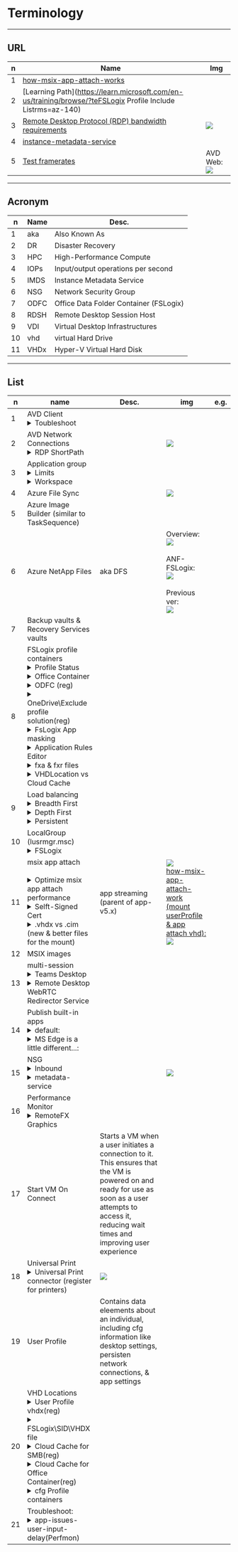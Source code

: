 # Terminology

---

## URL
|n|Name|Img|
|-|----|---|
|1|[how-msix-app-attach-works](https://learn.microsoft.com/en-us/training/modules/install-configure-apps-session-host/3-how-msix-app-attach-works)|
|2|[Learning Path](https://learn.microsoft.com/en-us/training/browse/?teFSLogix Profile Include Listrms=az-140)
|3|[Remote Desktop Protocol (RDP) bandwidth requirements](https://learn.microsoft.com/en-us/azure/virtual-desktop/rdp-bandwidth)|<img src="https://i.imgur.com/Kh1Po4a.png">|
|4|[instance-metadata-service](https://learn.microsoft.com/en-us/azure/virtual-machines/instance-metadata-service?tabs=windows)
|5|[Test framerates](https://testufo.com)|AVD Web:<br/><img src="https://i.imgur.com/bMTOae3.png"> |

---

## Acronym
|n|Name|Desc.|
|-|----|-----|
|1|aka|Also Known As|
|2|DR|Disaster Recovery|
|3|HPC|High-Performance Compute|HPC infrastructure & apps|
|4|IOPs|Input/output operations per second|
|5|IMDS|Instance Metadata Service|
|6|NSG|Network Security Group|
|7|ODFC|Office Data Folder Container (FSLogix)|
|8|RDSH|Remote Desktop Session Host|
|9|VDI|Virtual Desktop Infrastructures|
|10|vhd|virtual Hard Drive|
|11|VHDx|Hyper-V Virtual Hard Disk|

---

## List
|n|name|Desc.|img|e.g.|
|-|----|-----|---|----|
|1|AVD Client<details><summary>Toubleshoot</summary>Reset the user data:<br/>`msrdcw.exe /reset [/f]`<br/><br/>Web client won't open<br/>checkUp DNS:<br/>`nslookup rdweb.wvd.microsoft.com`</details>|
|2|AVD Network Connections<details><summary>RDP ShortPath</summary>establishes a UDP-based transport between a Remote Desktop client & session host (it's a feature more speed on UPD vs TCP)<br/><br/>`New-ItemProperty  "HKLM:\system\currentControlSet\control\terminal server\winStations" -Name "fUseUdpPortRedirector" -PropertyType DWord -Value 1`<br/><br/>`New-ItemProperty  "HKLM:\system\currentControlSet\control\terminal server\winStations" -Name "UdpPortNumber" -PropertyType DWord -Value 3390`<br/><br/><img src="https://i.imgur.com/gKkW6XY.png"><br/><br/>New Inbound rule<br/>program path: `%systemRoot%\system32\svchost.exe`<br/><img src="https://i.imgur.com/ylwrOdP.png"><br/>Protocol type: UDP<br/>Local port-Specific Ports: 3390<br/><img src="https://i.imgur.com/eeyqnP2.png"><br/>Name: RDP ShortPath-UDP 3390<br/><br/><img src="https://i.imgur.com/Omogwfu.png"><br/>go to the properties of our new rule inbound:<br/>onglet-Programs-&-Service-click-Settings<br/><img src="https://i.imgur.com/qtxUJ5N.png"><br/>Appl y to this service: Remote Desktop Sevice:<br/><img src="https://i.imgur.com/c4mIORO.png"><br/>allow from our network security group(NSG)<br/><img src="https://i.imgur.com/ccXvPCX.png"><br/>test after reboot client:<br/><img src="https://i.imgur.com/CzArbKk.png"><br/>Optional-checkUp-eventViewer:<br/><img src="https://i.imgur.com/1ZnbDj4.png"><br/>we can too checkup side from server via Log Analystics workspace via query WDConnections-UdpUse<br/><img src="https://i.imgur.com/EGV5fBO.png"><br/>Policy-based QoS(GPM.msc):<br/><img src="https://i.imgur.com/8ovRqdg.png"><br/>Only apps with this executable name : svchost.exe:<br/><img src="https://i.imgur.com/3UKCBEz.png"><br/>Protocol : UDP & source port : 3390<br/><br/><img src="https://i.imgur.com/6d3BRmK.png"></details>||<img src="https://i.imgur.com/ShTV88k.png">|
|3|Application group<details><summary>Limits</summary>1. 50 Apps per App Group Limit<br/><br/>2. 200 App Groups Per AAD Tenant</details><details><summary>Workspace</summary>App Group associate to a workspace</details>|
|4|Azure File Sync||<img src="https://i.imgur.com/kP8JKI1.png">|
|5|Azure Image Builder (similar to TaskSequence)||
|6|Azure NetApp Files|aka DFS|Overview:<br/><img src="https://i.imgur.com/KmQm0fU.png"><br/><br/>ANF-FSLogix:<br/><img src="https://i.imgur.com/Zs1NoT0.png"><br/><br/>Previous ver:<br/><img src="https://i.imgur.com/XN9Rh2Y.png">|
|7|Backup vaults & Recovery Services vaults|
|8|FSLogix profile containers<details><summary>Profile Status<br/></summary><img src="https://i.imgur.com/rudk28D.png"></details><details><summary>Office Container</summary>a subset of Profile Container</details><details><summary>ODFC (reg)</summary><img src="https://i.imgur.com/GhVknw2.png"></details><details><summary>OneDrive\Exclude profile solution(reg)</summary>`HKLM\Software\FSLogix\Logging\LoggingEnabled = 2`<br/><img src="https://i.imgur.com/VPxuxI1.png"></details><details><summary>FsLogix App masking</summary>This allows you to install all of your apps into your image & then control what apps your individual users are allowed to see</details><details><summary>Application Rules Editor</summary>FSLogix Apps RuleEditor:<br/><img src="https://i.imgur.com/JpRoS0J.png"></details><details><summary>fxa & fxr files</summary>Rules.fxa for all the assignments are & Rules.fxr for rules file itself:<br/><img src="https://i.imgur.com/Jkb5oNX.png"><br/>Assignments:<br/><img src="https://i.imgur.com/fE1J0Wa.png"><br/>GPM.msc:<br/><img src="https://i.imgur.com/jZ58jR0.png"></details><details><summary>VHDLocation vs Cloud Cache</summary><ins>VHDLocation</ins><br/>Only one active profile location<br/>`HKLM:\Software\FsLogix\Profiles`<br/><img src="https://i.imgur.com/fvFirKE.png"><br/><br/><ins>Cloud Cache</ins><br/>1) Multiple remote locations<br/><img src="https://i.imgur.com/3ht2LOq.png"></details>||
|9|Load balancing<details><summary>Breadth First</summary>To evenly distribute new user sessions across the session hosts in a host pool</details><details><summary>Depth First</summary>Starting new user sessions on one session host until the maximum session limit is reached.Once the session limit is reached, any new user connections are directed to the next session host in the host pool until it reaches its session limit, and so on</details><details><summary>Persistent</summary>Configured to direct requests from the same client to the same desktop every time that client connects</details>|
|10|LocalGroup (lusrmgr.msc)<details><summary>FSLogix</summary>FSLogix ODFC Exclude List<br/><br/>FSLogix ODFC Include List<br/><br/>FSLogix Profile Exclude List<br/><br/>FSLogix Profile Include List</details>||
|11|msix app attach<br/><br/><details><summary>Optimize msix app attach performance</summary>The storage solution you use for MSIX app attach should be in the same datacenter location as the session hosts<br/>To avoid performance bottlenecks, exclude the following VHD, VHDX, and CIM files from antivirus scans:<br/><br/>`<MSIXAppAttachFileShare\>\*.VHD`<br/>`<MSIXAppAttachFileShare\>\*.VHDX`<br/>`\\storageaccount.file.core.windows.net\share*.VHD`<br/>`\\storageaccount.file.core.windows.net\share*.VHDX`<br/>`<MSIXAppAttachFileShare>.CIM`<br/>`\\storageaccount.file.core.windows.net\share**.CIM`<br/><br/>All VM system accounts and user accounts must have read-only permissions to access the file share<br/>Any disaster recovery plans for Azure Virtual Desktop must include replicating the MSIX app attach file share in your secondary failover location</details><details><summary>Selft-Signed Cert</summary>Put the cert into Trusted Poeple:<br/><img src="https://i.imgur.com/6sz1qbD.png"><br/>we can re-import self-signed cert if missing:<br/><img src="https://i.imgur.com/oNpsCj6.png"><br/><img src="https://i.imgur.com/jgT1YCT.png"></details><details><summary>.vhdx vs .cim (new & better files for the mount)</summary>vlc.vhdx<br/><br/><img src="https://i.imgur.com/m03SIFr.png"><br/><br/>vlc.cim:<br/><img src="https://i.imgur.com/fhWfCzV.png"></details>|app streaming (parent of app-v5.x)|<img src="https://i.imgur.com/TCmAj4T.png"><br/><ins>how-msix-app-attach-work (mount userProfile & app attach vhd):</ins><br/><img src="https://i.imgur.com/HFqZ0xT.png">||
|12|MSIX images|
|13|multi-session<br/><details><summary>Teams Desktop</summary>Install the app on your w10 multi-session<br/>`msiexec /i <path_to_msi> /l*v <install_logfile_name> ALLUSER=1 /noRestart /q`<br/><br/>`New-ItemProperty "HKLM:\SOFTWARE\Microsoft\Teams" -Name "IsAVDEnvironment" -PropertyType DWord -Value 1`</details><details><summary>Remote Desktop WebRTC Redirector Service</summary>[msi](https://learn.microsoft.com/en-us/training/modules/install-configure-apps-session-host/8-microsoft-teams-azure-virtual-desktop#:~:text=Remote%20Desktop%20WebRTC%20Redirector%20Service)<br/><img src="https://i.imgur.com/o3znvBk.png"><br/>checkUp if Teams for AVD is Optimized:<br/><img src="https://i.imgur.com/bNpsuIL.png"></details>||
|14|Publish built-in apps<br/><details><summary>default:</summary>`New-AzWvdApplication -Name <applicationname> -ResourceGroupName <resourcegroupname> -ApplicationGroupName <appgroupname> -FilePath "shell:appsFolder\<PackageFamilyName>!App" -CommandLineSetting <Allow\|Require\|DoNotAllow> -IconIndex 0 -IconPath <iconpath> -ShowInPortal:$true`</details><details><summary>MS Edge is a little different...:</summary>`New-AzWvdApplication -Name -ResourceGroupName -ApplicationGroupName -FilePath "shell:Appsfolder\Microsoft.MicrosoftEdge_8wekyb3d8bbwe!MicrosoftEdge" -CommandLineSetting <Allow\|Require\|DoNotAllow> -iconPath "C:\Windows\SystemApps\Microsoft.MicrosoftEdge_8wekyb3d8bbwe\microsoftedge.exe" -iconIndex 0 -ShowInPortal:$true`</details>|
|15|NSG<details><summary>Inbound</summary>1. Allow_on_prem_hub (ping reciproque avd <> PhysicalDevice<br/><br/>2. Allow KMS<br/>Port: 1688<br/>Proto: Any<br/>SRC: vnet<br/>DST: 23.102.135.246<br/><br/>3. Allow_Metadata_health<br/>Port: 80<br/>Proto: TCP<br/>SRC: vnet<br/>DST: 169.254.169.254, 168.63.129.16</details><details><summary>metadata-service</summary>`Invoke-RestMethod -Headers @{"Metadata"="true"} -Method GET -NoProxy -Uri "http://169.254.169.254/metadata/instance?api-version=2021-02-01" \| ConvertTo-Json -Depth 64`<br/><br/>OutPut (e.g.):<br/><img src="https://i.imgur.com/6Xd0cH2.png"><br/><br/>Filter-NIC<br/>`Invoke-RestMethod -Headers @{"Metadata"="true"} -Method GET  -Uri "http://169.254.169.254/metadata/instance/network/interface/0?api-version=2021-02-01" \| ConvertTo-Json -Depth 64`<br/><br/>Output:<br/><img src="https://i.imgur.com/W8gwEHj.png"></details>||<img src="https://i.imgur.com/PWSEvJW.png">|
|16|Performance Monitor<details><summary>RemoteFX Graphics</summary>AVD web:<br/><img src="https://i.imgur.com/VFnUJRd.png"><br/><img src="https://i.imgur.com/2pY3rZo.png"></details>||
|17|Start VM On Connect|Starts a VM when a user initiates a connection to it. This ensures that the VM is powered on and ready for use as soon as a user attempts to access it, reducing wait times and improving user experience|
|18|Universal Print<details><summary>Universal Print connector (register for printers)</summary><img src="https://i.imgur.com/REMwX01.png"><br/>Register a printer:<br/><img src="https://i.imgur.com/bTo7Qxq.png"></details>|<img src="https://i.imgur.com/dVU3z2h.png">|
|19|User Profile|Contains data eleements about an individual, including cfg information like desktop settings, persisten network connections, & app settings|
|20|VHD Locations<details><summary>User Profile vhdx(reg)</summary><img src="https://i.imgur.com/BhSeUA5.png"></details><details><summary>FSLogix\SID\VHDX file</summary><img src="https://i.imgur.com/LOkktcu.png"></details><details><summary>Cloud Cache for SMB(reg)</summary>`$registryPath = "HKLM:\SOFTWARE\FSLogix\Profiles"`<br/><br/>`$ccdLocationsValue = "type=smb,connectionString=<\Location1\Folder1>;type=smb,connectionString=<\Location2\folder2>"`<br/><br/>`$enabledValue = 1`<br/><br/>`if (!(Test-Path -Path "$registryPath\CCDLocations")) {New-ItemProperty -Path $registryPath -Name "CCDLocations" -Value $ccdLocationsValue -PropertyType MultiString}`<br/><br/>`if (!(Test-Path -Path "$registryPath\Enabled")) {New-ItemProperty -Path $registryPath -Name "Enabled" -Value $enabledValue -PropertyType DWORD}`<br/><br/>e.g.\Cloud Cache for SMB:<br/><img src="https://i.imgur.com/t0pmjM1.png"></details><details><summary>Cloud Cache for Office Container(reg)</summary>`HKLM\SOFTWARE\Policies\FSLogix\ODFC` & same thing logic registries that the cloud cache for SMB</details><details><summary>cfg Profile containers</summary>`# 0: no deletion`<br/>`1: delete local profile if exists and matches the profile being loaded from VHD`<br/><br/>`new-itemProperty "hklm:\software\fsLogix\profiles" -name DeleteLocalProfileWhenVHDShouldApply -value 1 -propertyType dword`<br/><br/>`# 1: the SID folder is created as "%username%%sid%" instead of the default "%sid%%username%"`<br/><br/>`New-ItemProperty  "HKLM:\SOFTWARE\FSLogix\Profiles" -Name "FlipFlopProfileDirectoryName" -Value 1 -PropertyType DWord`<br/><br/>`# 1:  Profile Container loads FRXShell if there's a failure attaching to, or using an existing profile VHD(X)`<br/>`# The user receives the FRXShell prompt - default prompt to call support, and the users only option will be to sign out`<br/><br/>`New-ItemProperty  "HKLM:\SOFTWARE\FSLogix\Profiles" -Name "PreventLoginWithFailure" -Value 1 -PropertyType DWord`<br/><br/>`# 1: Profile Container loads FRXShell if it's determined a temp profile has been created. The user receives the FRXShell prompt - default prompt to call support, and the users only option will be to sign out`<br/><br/>`New-ItemProperty  "HKLM:\SOFTWARE\FSLogix\Profiles" -Name "PreventLoginWithTempProfile" -Value 1 -PropertyType DWord`</details>|
|21|Troubleshoot:<details><summary>app-issues-user-input-delay(Perfmon)</summary>`reg add "HKLM\System\CurrentControlSet\Control\Terminal Server" /v "EnableLagCounter" /t REG_DWORD /d 0x1 /f`<br/><br/>performanceMonitor_addCounters:<br/><img src="https://i.imgur.com/V7QieXk.png"><br/>max session input delay (ms):<br/><img src="https://i.imgur.com/Pc44xUm.png"><br/>max process input delay:<br/><img src="https://i.imgur.com/2L55cgR.png"><br/>e.g.:if the Calculator app is running in a Session ID 1, you'll see `1:4232 <Calculator.exe`<br/>max prcess input delay (ms) for Calculator.exe<br/><img src="https://i.imgur.com/26MWww0.png"><br/>the Report if perfromance for an app is degraded<br/><img src="https://i.imgur.com/p0hLYfO.png"></details>||
